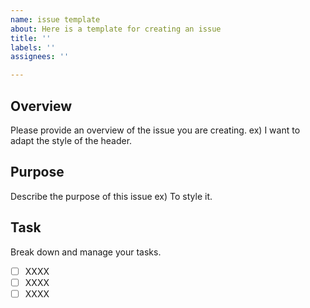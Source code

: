 ```yaml
---
name: issue template
about: Here is a template for creating an issue
title: ''
labels: ''
assignees: ''

---
```


## Overview
Please provide an overview of the issue you are creating.
ex) I want to adapt the style of the header.

## Purpose
Describe the purpose of this issue
ex) To style it.

## Task
Break down and manage your tasks.
- [ ] XXXX
- [ ] XXXX
- [ ] XXXX
